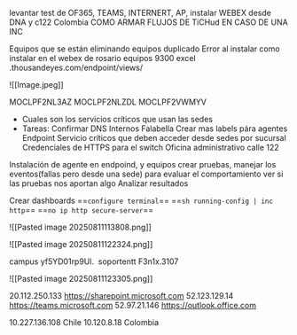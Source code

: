 levantar test de OF365, TEAMS, INTERNERT, AP, 
instalar WEBEX desde DNA y c122 Colombia
COMO ARMAR FLUJOS DE TiCHud EN CASO DE UNA INC

Equipos que se están eliminando
equipos duplicado
Error al instalar
como instalar en el webex de rosario
equipos 9300 excel
.thousandeyes.com/endpoint/views/

![[Image.jpeg]]


MOCLPF2NL3AZ
MOCLPF2NLZDL
MOCLPF2VWMYV

- Cuales son los servicios críticos que usan las sedes
- Tareas: Confirmar DNS Internos Falabella
Crear mas labels pára agentes Endpoint 
Servicio críticos que deben acceder desde sedes por sucursal 
Credenciales de HTTPS para el switch Oficina administrativo calle 122

Instalación de agente en endpoind, y equipos
crear pruebas, manejar los eventos(fallas pero desde una sede) para evaluar el comportamiento ver si las pruebas nos aportan algo
Analizar resultados

Crear dashboards
==`configure terminal`==
==`sh running-config | inc http`==
==`no ip http secure-server`==

![[Pasted image 20250811113808.png]]


![[Pasted image 20250811122324.png]]


campus yf5YD01rp9Ul. 
soportentt F3n1x.3107

![[Pasted image 20250811123305.png]]



20.112.250.133 https://sharepoint.microsoft.com
52.123.129.14 https://teams.microsoft.com
52.97.21.146 https://outlook.office.com

10.227.136.108 Chile
10.120.8.18 Colombia
